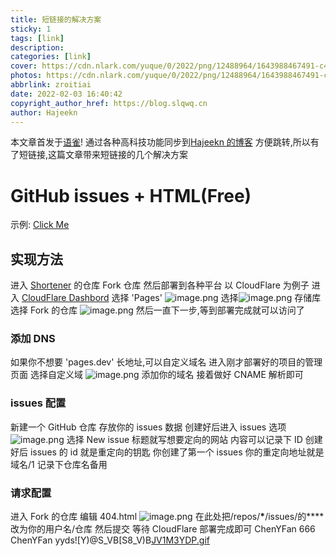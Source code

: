 ```yaml
---
title: 短链接的解决方案
sticky: 1
tags: [link]
description:
categories: [link]
cover: https://cdn.nlark.com/yuque/0/2022/png/12488964/1643988467491-c496438a-8c53-409c-b6a7-5bbc10e87ede.png?x-oss-process=image%2Fresize%2Cw_944%2Climit_0
photos: https://cdn.nlark.com/yuque/0/2022/png/12488964/1643988467491-c496438a-8c53-409c-b6a7-5bbc10e87ede.png?x-oss-process=image%2Fresize%2Cw_944%2Climit_0
abbrlink: zroitiai
date: 2022-02-03 16:40:42
copyright_author_href: https://blog.slqwq.cn
author: Hajeekn
---
```


本文章首发于[语雀](https://www.yuque.com/ladjeek/ygg4q6)!
通过各种高科技功能同步到[Hajeekn 的博客](https://blog.slqwq.cn)
方便跳转,所以有了短链接,这篇文章带来短链接的几个解决方案

# GitHub issues + HTML(Free)

示例: [Click Me](https://to.slqwq.cn/apg/1)

## 实现方法

进入 [Shortener](https://service-dali9563-1259647411.sh.apigw.tencentcs.com/?link=4ey4iy4iy4my2cy1hy1hy4iy49y1gy4ly4ay4ny4hy4ny1gy45y48y1hy47y4my41y1hy24&hex=24&xor=6) 的仓库
Fork 仓库
然后部署到各种平台
以 CloudFlare 为例子
进入 [CloudFlare Dashbord](https://service-dali9563-1259647411.sh.apigw.tencentcs.com/?link=a0la4la4la8la7l55l38l38la4l96l37la7l97la9la3la9l37l92l95l38l94la8l89l38l49&hex=11&xor=6)
选择 'Pages'
![image.png](https://cdn.nlark.com/yuque/0/2022/png/12488964/1643986403731-4208752d-816a-4a7b-9eeb-c1dcb3cc4502.png#clientId=u03ece9a7-85f4-4&crop=0&crop=0&crop=1&crop=1&from=paste&height=43&id=u0df42018&margin=%5Bobject%20Object%5D&name=image.png&originHeight=54&originWidth=324&originalType=binary&ratio=1&rotation=0&showTitle=false&size=2998&status=done&style=none&taskId=u0b63ec2c-fbdc-4e5f-893c-3a004c88c75&title=&width=259.2)
选择![image.png](https://cdn.nlark.com/yuque/0/2022/png/12488964/1643986424611-cd07d17b-5578-437a-9623-2928dad0f23f.png#clientId=u03ece9a7-85f4-4&crop=0&crop=0&crop=1&crop=1&from=paste&height=46&id=ua26ec178&margin=%5Bobject%20Object%5D&name=image.png&originHeight=58&originWidth=124&originalType=binary&ratio=1&rotation=0&showTitle=false&size=3478&status=done&style=none&taskId=uf5e5619e-f828-4a86-9d5b-dcdb647cec9&title=&width=99.2)
存储库选择 Fork 的仓库
![image.png](https://cdn.nlark.com/yuque/0/2022/png/12488964/1643986450782-f19e3e9f-48b3-457c-8710-25f8071e752e.png#clientId=u03ece9a7-85f4-4&crop=0&crop=0&crop=1&crop=1&from=paste&height=66&id=u84730f02&margin=%5Bobject%20Object%5D&name=image.png&originHeight=82&originWidth=446&originalType=binary&ratio=1&rotation=0&showTitle=false&size=9896&status=done&style=none&taskId=u9c65b98d-9c5d-4e8b-a4c3-1de145ca226&title=&width=356.8)
然后一直下一步,等到部署完成就可以访问了

### 添加 DNS

如果你不想要 'pages.dev' 长地址,可以自定义域名
进入刚才部署好的项目的管理页面
选择自定义域
![image.png](https://cdn.nlark.com/yuque/0/2022/png/12488964/1643986536854-08a70ac4-66c5-4e71-9b3b-cefb761b45ea.png#clientId=u03ece9a7-85f4-4&crop=0&crop=0&crop=1&crop=1&from=paste&height=712&id=uc4b3e61c&margin=%5Bobject%20Object%5D&name=image.png&originHeight=890&originWidth=1920&originalType=binary&ratio=1&rotation=0&showTitle=false&size=192540&status=done&style=none&taskId=u7f39fbd9-28f1-4a35-a2f4-3fd9d4874df&title=&width=1536)
添加你的域名
接着做好 CNAME 解析即可

### issues 配置

新建一个 GitHub 仓库
存放你的 issues 数据
创建好后进入 issues 选项
![image.png](https://cdn.nlark.com/yuque/0/2022/png/12488964/1643986664534-b8fb7dc6-d3f1-44b5-81d3-ba6c0c697623.png#clientId=u03ece9a7-85f4-4&crop=0&crop=0&crop=1&crop=1&from=paste&height=710&id=u67812a6f&margin=%5Bobject%20Object%5D&name=image.png&originHeight=888&originWidth=1920&originalType=binary&ratio=1&rotation=0&showTitle=false&size=230156&status=done&style=none&taskId=u66781673-2b6e-4a7d-8ba2-fcb3010bfd5&title=&width=1536)
选择 New issue
标题就写想要定向的网站
内容可以记录下 ID
创建好后 issues 的 id 就是重定向的钥匙
你创建了第一个 issues
你的重定向地址就是
域名/1
记录下仓库名备用

### 请求配置

进入 Fork 的仓库
编辑 404.html
![image.png](https://cdn.nlark.com/yuque/0/2022/png/12488964/1643986876345-06a2f116-88b5-4035-9fe0-8b70fc595846.png#clientId=u03ece9a7-85f4-4&crop=0&crop=0&crop=1&crop=1&from=paste&height=78&id=u34e05bd2&margin=%5Bobject%20Object%5D&name=image.png&originHeight=98&originWidth=619&originalType=binary&ratio=1&rotation=0&showTitle=false&size=40071&status=done&style=none&taskId=u750913a3-3ad2-4146-a0ba-7937b194d66&title=&width=495.2)
在此处把/repos/**\***/issues/的\*\*\*\*改为你的用户名/仓库
然后提交
等待 CloudFlare 部署完成即可
ChenYFan 666
ChenYFan yyds
​![Y)@S_VB[S8_V)B[JV1M3YDP.gif](https://cdn.nlark.com/yuque/0/2022/gif/12488964/1643988330577-4646b5f4-fac7-48f5-872b-87c97193bab6.gif#clientId=u03ece9a7-85f4-4&crop=0&crop=0&crop=1&crop=1&from=drop&id=u228a151d&margin=%5Bobject%20Object%5D&name=Y%29%40S_VB%5BS8_V%29B%5BJV1M3YDP.gif&originHeight=108&originWidth=148&originalType=binary&ratio=1&rotation=0&showTitle=false&size=99234&status=done&style=none&taskId=ude5a05d9-f8ea-4ddb-86b8-baa3d40fb54&title=)
